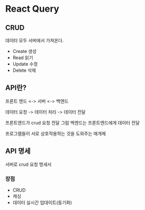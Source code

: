 # React Query

## CRUD

데이터 모두 서버에서 가져온다.

- Create 생성
- Read 읽기
- Update 수정
- Delete 삭제



## API란?


프론트 엔드 <-> 서버 <-> 백엔드

데이터 요청 -> 데이터 처리 -> 데이터 전달


프론트엔드가 crud 요청 전달
그럼 백엔드는 프론트엔드에게 데이터 전달

프로그램들이 서로 상호작용하는 것을 도와주는 매개체


## API 명세

서버로 crud 요청 명세서


### 장점
- CRUD
- 캐싱
- 데이터 실시간 업데이트(동기화)